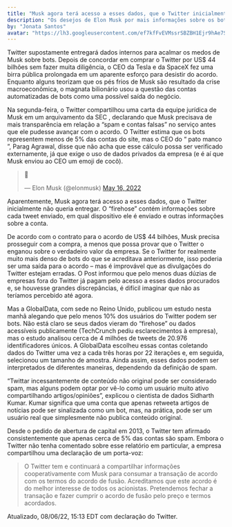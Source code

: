 ```yaml
---
title: "Musk agora terá acesso a esses dados, que o Twitter inicialmente não queria entregar"
description: "Os desejos de Elon Musk por mais informações sobre os bots do Twitter podem ser atendidos. O Twitter está planejando oferecer ao seu suposto comprador seu “firehose” completo, ou um fluxo abrangente de dados sobre tweets, de acordo com um relatório do The Washington Post ."
by: "Jonata Santos"
avatar: "https://lh3.googleusercontent.com/ef7kfFvEVMssrSBZBH1Ejr9hAe7So53VFASRvvLPQIX_gKkKxJgw6BgWb6QfhLQI8_nN9LftygKHLNaJ8dOTahLYuDnYNVWck4BsBSr_a0FgVIUYRQSCa3IS3ROMJMXXekknCCtL6IhGk79PfjWTld4LvXGxZVEX4CjasxaNJlCZs-KIefSw-IUaPKxta2W1cDWrphDriaAsCUFtMtboGEmQWHZKnyDqCfybwaaGmNLquImEAy5kscm24ZbsoQB4DrpvvKPE1Y1rEnsFkKSjdAxM60BaP1FHCtsOghWDXVQdGEguf_qqtEZwp1bYQMwiq5OprLkIsJLDApxVl9tGyg7oNtDW5bt39U3-cmKRNyjIb-5izBuzIB3FNKo8F2asgP9BQflmMCmmK-FZUzpc4Vhb2wWvwyycxmep0UiSgsof21xwtgcxNZmfIh8q8wzvrwzslQQEsepLpL9OXnp74qLJ6kvowtfc864xgn2e1x0BS2FzQ1-O3MP26_99JD2-89fqWFgN2ZvVAl_FkydnPsjMuv9y_9zPk3WfpC8R8yeQiOS-rA9LuWI0Aq0zp54RW9BEw21wzi60SwQffKE4PZNe2JKv95Zfi8NTJwZM-Mui00U0wH5B_D2mwCWoEx9pSZpr4On2GPSXebmlEqsd9I17jh18LvF34eInfWFIKwwPFMqvoPYREMkvEdXMR6l0YobCcnua9DCQ6Eau8qWoGpg=w1162-h871-no?authuser=0"
---
```


Twitter supostamente entregará dados internos para acalmar os medos de Musk sobre bots. Depois de concordar em comprar o Twitter por US$ 44 bilhões sem fazer muita diligência, o CEO da Tesla e da SpaceX fez uma birra pública prolongada em um aparente esforço para desistir do acordo. Enquanto alguns teorizam que os pés frios de Musk são resultado da crise macroeconômica, o magnata bilionário usou a questão das contas automatizadas de bots como uma possível saída do negócio.

Na segunda-feira, o Twitter compartilhou uma carta da equipe jurídica de Musk em um arquivamento da SEC , declarando que Musk precisava de mais transparência em relação a “spam e contas falsas” no serviço antes que ele pudesse avançar com o acordo. O Twitter estima  que os bots representem menos de 5% das contas do site, mas o CEO do “ pato manco ”, Parag Agrawal, disse que não acha que esse cálculo possa ser verificado externamente, já que exige o uso de dados privados da empresa (e é aí que Musk enviou ao CEO um emoji de cocô).

<blockquote class="twitter-tweet"><p lang="und" dir="ltr">💩</p>&mdash; Elon Musk (@elonmusk) <a href="https://twitter.com/elonmusk/status/1526246899606601730?ref_src=twsrc%5Etfw">May 16, 2022</a></blockquote> <script async src="https://platform.twitter.com/widgets.js" charset="utf-8"></script>

Aparentemente, Musk agora terá acesso a esses dados, que o Twitter inicialmente não queria entregar. O “firehose” contém informações sobre cada tweet enviado, em qual dispositivo ele é enviado e outras informações sobre a conta.

De acordo com o contrato para o acordo de US$ 44 bilhões, Musk precisa prosseguir com a compra, a menos que possa provar que o Twitter o enganou sobre o verdadeiro valor da empresa. Se o Twitter for realmente muito mais denso de bots do que se acreditava anteriormente, isso poderia ser uma saída para o acordo – mas é improvável que as divulgações do Twitter estejam erradas. O Post informou que pelo menos duas dúzias de empresas fora do Twitter já pagam pelo acesso a esses dados procurados e, se houvesse grandes discrepâncias, é difícil imaginar que não as teríamos percebido até agora.

Mas a GlobalData, com sede no Reino Unido, publicou um estudo nesta manhã alegando que pelo menos 10% dos usuários do Twitter podem ser bots. Não está claro se seus dados vieram do “firehose” ou dados acessíveis publicamente (TechCrunch pediu esclarecimentos à empresa), mas o estudo analisou cerca de 4 milhões de tweets de 20.976 identificadores únicos. A GlobalData escolheu essas contas coletando dados do Twitter uma vez a cada três horas por 22 iterações e, em seguida, selecionou um tamanho de amostra. Ainda assim, esses dados podem ser interpretados de diferentes maneiras, dependendo da definição de spam.

“Twittar incessantemente de conteúdo não original pode ser considerado spam, mas alguns podem optar por vê-lo como um usuário muito ativo compartilhando artigos/opiniões”, explicou o cientista de dados Sidharth Kumar. Kumar significa que uma conta que apenas retweeta artigos de notícias pode ser sinalizada como um bot, mas, na prática, pode ser um usuário real que simplesmente não publica conteúdo original.

Desde o pedido de abertura de capital em 2013, o Twitter tem afirmado consistentemente que apenas cerca de 5% das contas são spam. Embora o Twitter não tenha comentado sobre esse relatório em particular, a empresa compartilhou uma declaração de um porta-voz:

> O Twitter tem e continuará a compartilhar informações cooperativamente com Musk para consumar a transação de acordo com os termos do acordo de fusão. Acreditamos que este acordo é do melhor interesse de todos os acionistas. Pretendemos fechar a transação e fazer cumprir o acordo de fusão pelo preço e termos acordados.

Atualizado, 08/06/22, 15:13 EDT com declaração do Twitter.